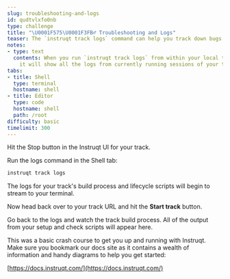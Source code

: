 ```yaml
---
slug: troubleshooting-and-logs
id: qudtvlxfo0nb
type: challenge
title: "\U0001F575\U0001F3FB‍♂️ Troubleshooting and Logs"
teaser: The `instruqt track logs` command can help you track down bugs and fix issues.
notes:
- type: text
  contents: When you run `instruqt track logs` from within your local track directory,
    it will show all the logs from currently running sessions of your track.
tabs:
- title: Shell
  type: terminal
  hostname: shell
- title: Editor
  type: code
  hostname: shell
  path: /root
difficulty: basic
timelimit: 300
---
```

<style type="text/css" rel="stylesheet">
hr.cyan { background-color: cyan; color: cyan; height: 2px; margin-bottom: -10px; }
h2.cyan { color: cyan; }
</style>Hit the Stop button in the Instruqt UI for your track.

Run the logs command in the Shell tab:

```bash
instruqt track logs
```

The logs for your track's build process and lifecycle scripts will begin to stream to your terminal.

Now head back over to your track URL and hit the **Start track** button.

Go back to the logs and watch the track build process. All of the output from your setup and check scripts will appear here.

This was a basic crash course to get you up and running with Instruqt. Make sure you bookmark our docs site as it contains a wealth of information and handy diagrams to help you get started:

[https://docs.instruqt.com/](https://docs.instruqt.com/)